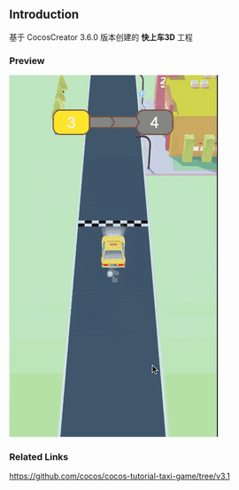 ## Introduction
基于 CocosCreator 3.6.0 版本创建的 **快上车3D** 工程

### Preview
![image](../../../gif/202209/2022092202.gif)

### Related Links
https://github.com/cocos/cocos-tutorial-taxi-game/tree/v3.1
